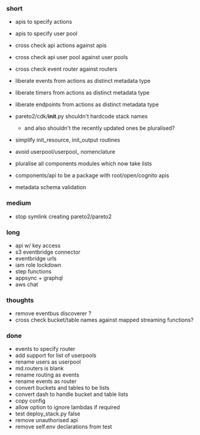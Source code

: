 ### short

- apis to specify actions
- apis to specify user pool

- cross check api actions against apis
- cross check api user pool against user pools
- cross check event router against routers

- liberate events from actions as distinct metadata type
- liberate timers from actions as distinct metadata type
- liberate endpoints from actions as distinct metadata type

- pareto2/cdk/__init__.py shouldn't hardcode stack names 
  - and also shouldn't the recently updated ones be pluralised?
- simplify init_resource, init_output routines
- avoid userpool/userpool_ nomenclature
- pluralise all components modules which now take lists
- components/api to be a package with root/open/cognito apis
- metadata schema validation

### medium

- stop symlink creating pareto2/pareto2

### long

- api w/ key access
- s3 eventbridge connector
- eventbridge urls
- iam role lockdown
- step functions
- appsync + graphql
- aws chat

### thoughts

- remove eventbus discoverer ?
- cross check bucket/table names against mapped streaming functions?

### done

- events to specify router
- add support for list of userpools
- rename users as userpool
- md.routers is blank
- rename routing as events
- rename events as router
- convert buckets and tables to be lists
- convert dash to handle bucket and table lists
- copy config
- allow option to ignore lambdas if required
- test deploy_stack.py false
- remove unauthorised api
- remove self.env declarations from test

